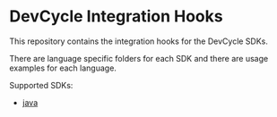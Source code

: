 # DevCycle Integration Hooks

This repository contains the integration hooks for the DevCycle SDKs.

There are language specific folders for each SDK and there are usage examples for each language.

Supported SDKs:

- [java](java)
